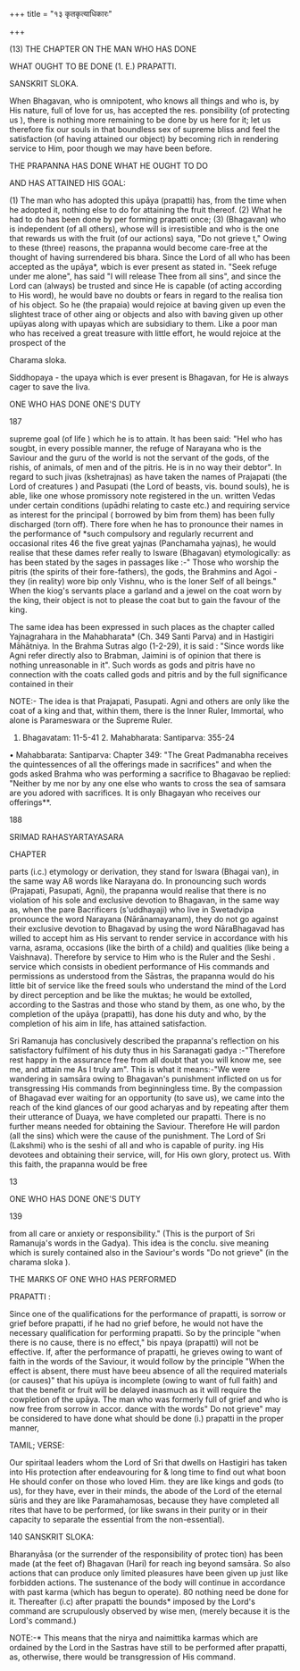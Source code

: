 +++
title = "१३ कृतकृत्याधिकारः"

+++

(13) THE CHAPTER ON THE MAN WHO HAS DONE 

WHAT OUGHT TO BE DONE (1. E.) PRAPATTI. 

SANSKRIT SLOKA. 

When Bhagavan, who is omnipotent, who knows all things and who is, by His nature, full of love for us, has accepted the res. ponsibility (of protecting us ), there is nothing more remaining to be done by us here for it; let us therefore fix our souls in that boundless sex of supreme bliss and feel the satisfaction (of having attained our object) by becoming rich in rendering service to Him, poor though we may have been before. 

THE PRAPANNA HAS DONE WHAT HE OUGHT TO DO 

AND HAS ATTAINED HIS GOAL: 

(1) The man who has adopted this upāya (prapatti) has, from the time when he adopted it, nothing else to do for attaining the fruit thereof. (2) What he had to do has been done by per forming prapatti once; (3) (Bhagavan) who is independent (of all others), whose will is irresistible and who is the one that rewards us with the fruit (of our actions) saya, "Do not grieve t," Owing to these (three) reasons, the prapanna would become care-free at the thought of having surrendered bis bhara. Since the Lord of all who has been accepted as the upāya\*, wbich is ever present as stated in. "Seek refuge under me alone", has said "I will release Thee from all sins", and since the Lord can (always) be trusted and since He is capable (of acting according to His word), he would bave no doubts or fears in regard to the realisa tion of his object. So he (the prapaia) would rejoice at baving given up even the slightest trace of other aing or objects and also with baving given up other upüyas along with upayas which are subsidiary to them. Like a poor man who has received a great treasure with little effort, he would rejoice at the prospect of the 

Charama sloka. 

Siddhopaya - the upaya which is ever present is Bhagavan, for He is always cager to save the liva. 

ONE WHO HAS DONE ONE'S DUTY 

187 

supreme goal (of life ) which he is to attain. It has been said: "Hel who has sougbt, in every possible manner, the refuge of Narayana who is the Saviour and the guru of the world is not the servant of the gods, of the rishis, of animals, of men and of the pitris. He is in no way their debtor". In regard to such jivas (kshetrajnas) as have taken the names of Prajapati (the Lord of creatures ) and Pasupati (the Lord of beasts, vis. bound souls), he is able, like one whose promissory note registered in the un. written Vedas under certain conditions (upādhi relating to caste etc.) and requiring service as interest for the principal ( borrowed by bim from them) has been fully discharged (torn off). There fore when he has to pronounce their names in the performance of \*such compulsory and regularly recurrent and occasional rites 46 the five great yajnas (Panchamaha yajnas), he would realise that these dames refer really to Isware (Bhagavan) etymologically: as has been stated by the sages in passages like :-" Those who worship the pitris (the spirits of their fore-fathers), the gods, the Brahmins and Agoi - they (in reality) wore bip only Vishnu, who is the Ioner Self of all beings." When the kiog's servants place a garland and a jewel on the coat worn by the king, their object is not to please the coat but to gain the favour of the king. 

The same idea has been expressed in such places as the chapter called Yajnagrahara in the Mahabharata\* (Ch. 349 Santi Parva) and in Hastigiri Māhātniya. In the Brahma Sutras algo (1-2-29), it is said : "Since words like Agni refer directly also to Brabman, Jaimini is of opinion that there is nothing unreasonable in it". Such words as gods and pitris have no connection with the coats called gods and pitris and by the full significance contained in their 

NOTE:- The idea is that Prajapati, Pasupati. Agni and others are only like the coat of a king and that, within them, there is the Inner Ruler, Immortal, who alone is Parameswara or the Supreme Ruler. 

1. Bhagavatam: 11-5-41 2. Mahabharata: Santiparva: 355-24 

• Mahabbarata: Santiparva: Chapter 349: "The Great Padmanabha receives the quintessences of all the offerings made in sacrifices" and when the gods asked Brahma who was performing a sacrifice to Bhagavao be replied: "Neither by me nor by any one else who wants to cross the sea of samsara are you adored with sacrifices. It is only Bhagayan who receives our offerings\*\*. 

188 

SRIMAD RAHASYARTAYASARA 

CHAPTER 

parts (i.c.) etymology or derivation, they stand for Iswara (Bhagai van), in the same way A8 words like Narayana do. In pronouncing such words (Prajapati, Pasupati, Agni), the prapanna would realise that there is no violation of his sole and exclusive devotion to Bhagavan, in the same way as, when the pare Bacrificers (s'uddhayaji) who live in Swetadvipa pronounce the word Narayana (Nārānamayanam), they do not go against their exclusive devotion to Bhagavad by using the word NāraBhagavad has willed to accept him as His servant to render service in accordance with his varna, asrama, occasions (like the birth of a child) and qualities (like being a Vaishnava). Therefore by service to Him who is the Ruler and the Seshi . service which consists in obedient performance of His commands and permissions as understood from the Sāstras, the prapanna would do his little bit of service like the freed souls who understand the mind of the Lord by direct perception and be like the muktas; he would be extolled, according to the Sastras and those who stand by them, as one who, by the completion of the upāya (prapatti), has done his duty and who, by the completion of his aim in life, has attained satisfaction. 

Sri Ramanuja has conclusively described the prapanna's reflection on his satisfactory fulfilment of his duty thus in his Saranagati gadya :-"Therefore rest happy in the assurance free from all doubt that you will know me, see me, and attain me As I truly am". This is what it means:-"We were wandering in samsāra owing to Bhagavan's punishment inflicted on us for transgressing His commands from beginningless time. By the compassion of Bhagavad ever waiting for an opportunity (to save us), we came into the reach of the kind glances of our good acharyas and by repeating after them their utterance of Duaya, we have completed our prapatti. There is no further means needed for obtaining the Saviour. Therefore He will pardon (all the sins) which were the cause of the punishment. The Lord of Sri (Lakshmi) who is the seshi of all and who is capable of purity. ing His devotees and obtaining their service, will, for His own glory, protect us. With this faith, the prapanna would be free 

13 

ONE WHO HAS DONE ONE'S DUTY 

139 

from all care or anxiety or responsibility." (This is the purport of Sri Ramanuja's words in the Gadya). This idea is the conclu. sive meaning which is surely contained also in the Saviour's words "Do not grieve" (in the charama sloka ). 

THE MARKS OF ONE WHO HAS PERFORMED 

PRAPATTI : 

Since one of the qualifications for the performance of prapatti, is sorrow or grief before prapatti, if he had no grief before, he would not have the necessary qualification for performing prapatti. So by the principle "when there is no cause, there is no effect," bis npaya (prapatti) will not be effective. If, after the performance of prapatti, he grieves owing to want of faith in the words of the Saviour, it would follow by the principle "When the effect is absent, there must have beeu absence of all the required materials (or causes)" that his upüya is incomplete (owing to want of full faith) and that the benefit or fruit will be delayed inasmuch as it will require the cowpletion of the upāya. The man who was formerly full of grief and who is now free from sorrow in accor. dance with the words" Do not grieve" may be considered to have done what should be done (i.) prapatti in the proper manner, 

TAMIL; VERSE: 

Our spiritaal leaders whom the Lord of Sri that dwells on Hastigiri has taken into His protection after endeavouring for & long time to find out what boon He should confer on those who loved Him. they are like kings and gods (to us), for they have, ever in their minds, the abode of the Lord of the eternal süris and they are like Paramahamosas, because they have completed all rites that have to be performed, (or like swans in their purity or in their capacity to separate the essential from the non-essential). 

140 SANSKRIT SLOKA: 

Bharanyāsa (or the surrender of the responsibility of protec tion) has been made (at the feet of) Bhagavan (Hari) for reach ing beyond samsāra. So also actions that can produce only limited pleasures have been given up just like forbidden actions. The sustenance of the body will continue in accordance with past karma (which has begun to operate). 80 nothing need be done for it. Thereafter (i.c) after prapatti the bounds\* imposed by the Lord's command are scrupulously observed by wise men, (merely because it is the Lord's command.) 

NOTE:-\* This means that the nirya and naimittika karmas which are ordained by the Lord in the Sastras have still to be performed after prapatti, as, otherwise, there would be transgression of His command. 

